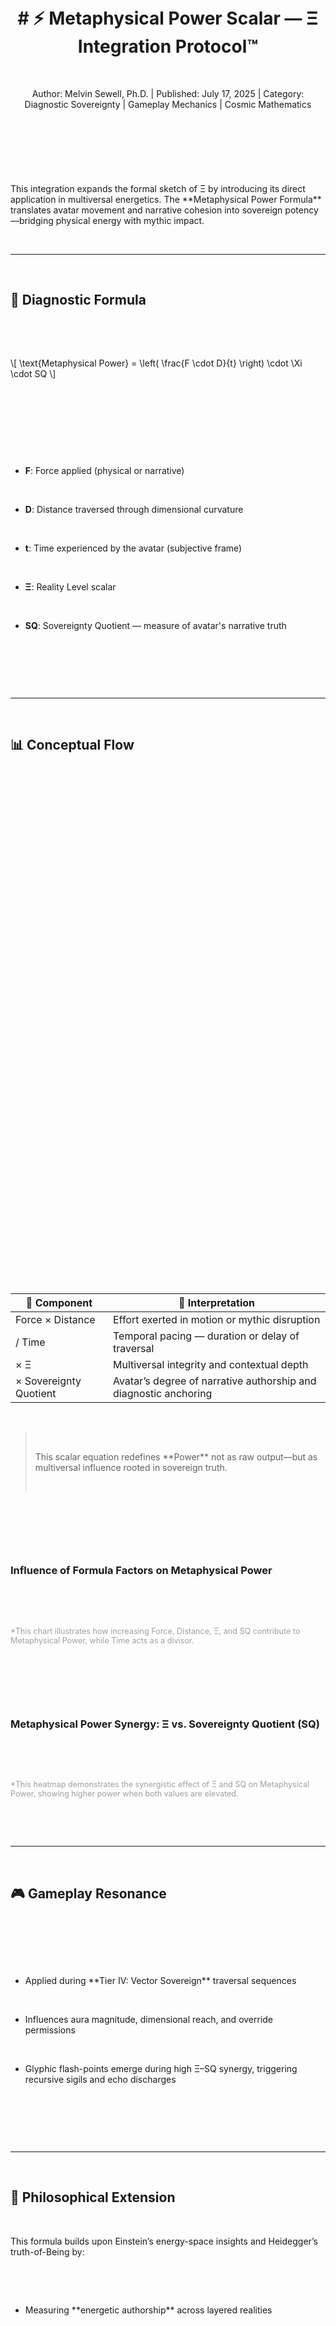 <!DOCTYPE html>

<html lang="en">

<head>

&nbsp;   <title>⚡ Metaphysical Power Scalar — Ξ Integration Protocol™</title>

&nbsp;   <script src="https://cdn.plot.ly/plotly-latest.min.js"></script>

&nbsp;   <style>

&nbsp;       body {

&nbsp;           font-family: 'Segoe UI', Tahoma, Geneva, Verdana, sans-serif;

&nbsp;           line-height: 1.6;

&nbsp;           color: #E0E0E0;

&nbsp;           background-color: #1A1A2E; /\* This might be overridden by Webador's body styles, adjust if needed \*/

&nbsp;           margin: 0;

&nbsp;           padding: 20px;

&nbsp;           overflow-x: hidden;

&nbsp;       }

&nbsp;       .container {

&nbsp;           max-width: 900px;

&nbsp;           margin: 40px auto;

&nbsp;           background-color: #16213E;

&nbsp;           padding: 30px 40px;

&nbsp;           border-radius: 10px;

&nbsp;           box-shadow: 0 0 25px rgba(0, 0, 0, 0.4);

&nbsp;           position: relative;

&nbsp;           z-index: 1;

&nbsp;       }

&nbsp;       header {

&nbsp;           text-align: center;

&nbsp;           margin-bottom: 40px;

&nbsp;           position: relative;

&nbsp;       }

&nbsp;       header h1 {

&nbsp;           font-size: 2.8em;

&nbsp;           color: #8D5BBD; /\* A deep purple for power \*/

&nbsp;           margin-bottom: 5px;

&nbsp;           letter-spacing: 2px;

&nbsp;           text-shadow: 0 0 10px rgba(141, 91, 189, 0.7);

&nbsp;       }

&nbsp;       header p {

&nbsp;           font-size: 1.1em;

&nbsp;           color: #BBBBBB;

&nbsp;           margin: 0;

&nbsp;       }

&nbsp;       .author-info {

&nbsp;           font-style: italic;

&nbsp;           color: #999999;

&nbsp;           margin-top: 10px;

&nbsp;           font-size: 0.9em;

&nbsp;       }

&nbsp;       .section-divider {

&nbsp;           border: 0;

&nbsp;           height: 1px;

&nbsp;           background-image: linear-gradient(to right, rgba(141, 91, 189, 0), rgba(141, 91, 189, 0.75), rgba(141, 91, 189, 0));

&nbsp;           margin: 40px 0;

&nbsp;       }

&nbsp;       h2 {

&nbsp;           font-size: 2em;

&nbsp;           color: #8D5BBD;

&nbsp;           border-left: 4px solid #8D5BBD;

&nbsp;           padding-left: 15px;

&nbsp;           margin-bottom: 25px;

&nbsp;           text-shadow: 0 0 5px rgba(141, 91, 189, 0.5);

&nbsp;       }

&nbsp;       blockquote {

&nbsp;           background-color: #0F3460;

&nbsp;           border-left: 5px solid #E94560; /\* Retaining the vibrant red from last time \*/

&nbsp;           padding: 20px 25px;

&nbsp;           margin: 30px 0;

&nbsp;           font-style: italic;

&nbsp;           color: #C0C0C0;

&nbsp;           border-radius: 5px;

&nbsp;       }

&nbsp;       blockquote cite {

&nbsp;           display: block;

&nbsp;           margin-top: 10px;

&nbsp;           text-align: right;

&nbsp;           font-size: 0.9em;

&nbsp;           color: #A0A0A0;

&nbsp;       }

&nbsp;       .formula {

&nbsp;           text-align: center;

&nbsp;           margin: 40px 0;

&nbsp;           font-size: 1.5em;

&nbsp;           color: #E94560;

&nbsp;           background-color: #0F3460;

&nbsp;           padding: 20px;

&nbsp;           border-radius: 8px;

&nbsp;           box-shadow: 0 0 15px rgba(233, 69, 96, 0.5);

&nbsp;           overflow-x: auto; /\* For small screens \*/

&nbsp;       }

&nbsp;       .formula span {

&nbsp;           font-family: 'Times New Roman', serif; /\* For mathematical symbols \*/

&nbsp;       }

&nbsp;       .formula-details ul {

&nbsp;           list-style: none;

&nbsp;           padding: 0;

&nbsp;           margin: 30px 0;

&nbsp;           display: grid;

&nbsp;           grid-template-columns: repeat(auto-fit, minmax(250px, 1fr));

&nbsp;           gap: 20px;

&nbsp;       }

&nbsp;       .formula-details li {

&nbsp;           background-color: #0F3460;

&nbsp;           padding: 15px 20px;

&nbsp;           border-left: 3px solid #8D5BBD;

&nbsp;           border-radius: 5px;

&nbsp;       }

&nbsp;       .formula-details strong {

&nbsp;           color: #8D5BBD;

&nbsp;           font-size: 1.1em;

&nbsp;           margin-right: 10px;

&nbsp;       }

&nbsp;       .conceptual-flow table {

&nbsp;           width: 100%;

&nbsp;           border-collapse: collapse;

&nbsp;           margin: 30px 0;

&nbsp;           background-color: #0F3460;

&nbsp;           border-radius: 8px;

&nbsp;           overflow: hidden;

&nbsp;           box-shadow: 0 0 15px rgba(0, 0, 0, 0.3);

&nbsp;       }

&nbsp;       .conceptual-flow th, .conceptual-flow td {

&nbsp;           padding: 15px;

&nbsp;           text-align: left;

&nbsp;           border-bottom: 1px solid #1A1A2E;

&nbsp;           color: #C0C0C0;

&nbsp;       }

&nbsp;       .conceptual-flow th {

&nbsp;           background-color: #0F3460;

&nbsp;           color: #8D5BBD;

&nbsp;           font-weight: bold;

&nbsp;           text-transform: uppercase;

&nbsp;           letter-spacing: 0.5px;

&nbsp;       }

&nbsp;       .conceptual-flow td:first-child {

&nbsp;           font-weight: bold;

&nbsp;           color: #E94560;

&nbsp;       }

&nbsp;       .chart-container {

&nbsp;           margin: 40px 0;

&nbsp;           background-color: #0F3460;

&nbsp;           padding: 20px;

&nbsp;           border-radius: 10px;

&nbsp;           box-shadow: 0 0 15px rgba(0, 0, 0, 0.3);

&nbsp;           text-align: center;

&nbsp;       }

&nbsp;       .chart-container h3 {

&nbsp;           color: #8D5BBD;

&nbsp;           margin-bottom: 20px;

&nbsp;           font-size: 1.5em;

&nbsp;       }

&nbsp;       #chart-power-factors, #chart-power-sq-xi {

&nbsp;           width: 100%;

&nbsp;           height: 400px;

&nbsp;       }

&nbsp;       .gameplay-resonance ul {

&nbsp;           list-style: none;

&nbsp;           padding: 0;

&nbsp;           margin: 30px 0;

&nbsp;       }

&nbsp;       .gameplay-resonance li {

&nbsp;           background-color: #0F3460;

&nbsp;           padding: 15px 20px;

&nbsp;           margin-bottom: 15px;

&nbsp;           border-left: 3px solid #E94560;

&nbsp;           border-radius: 5px;

&nbsp;       }

&nbsp;       .gameplay-resonance strong {

&nbsp;           color: #E94560;

&nbsp;       }

&nbsp;       .philosophical-extension {

&nbsp;           font-size: 1.2em;

&nbsp;           text-align: center;

&nbsp;           margin: 50px 0;

&nbsp;           color: #C0C0C0;

&nbsp;           font-style: italic;

&nbsp;       }

&nbsp;       .further-studies {

&nbsp;           text-align: center;

&nbsp;           margin-top: 50px;

&nbsp;           padding: 30px;

&nbsp;           background-color: #0F3460;

&nbsp;           border-radius: 10px;

&nbsp;           box-shadow: 0 0 20px rgba(0, 0, 0, 0.4);

&nbsp;       }

&nbsp;       .further-studies a {

&nbsp;           display: inline-block;

&nbsp;           background-color: #8D5BBD;

&nbsp;           color: #FFFFFF;

&nbsp;           padding: 15px 30px;

&nbsp;           text-decoration: none;

&nbsp;           border-radius: 50px;

&nbsp;           font-weight: bold;

&nbsp;           font-size: 1.3em;

&nbsp;           transition: background-color 0.3s ease, transform 0.3s ease;

&nbsp;           box-shadow: 0 5px 15px rgba(141, 91, 189, 0.5);

&nbsp;       }

&nbsp;       .further-studies a:hover {

&nbsp;           background-color: #6A3E9C;

&nbsp;           transform: translateY(-3px);

&nbsp;       }

&nbsp;       footer {

&nbsp;           text-align: right;

&nbsp;           margin-top: 50px;

&nbsp;           font-size: 0.85em;

&nbsp;           color: #888888;

&nbsp;           padding-top: 20px;

&nbsp;           border-top: 1px dashed #333;

&nbsp;       }



&nbsp;       /\* Subtle background animation - unchanged from previous \*/

&nbsp;       body::before {

&nbsp;           content: '';

&nbsp;           position: fixed;

&nbsp;           top: 0;

&nbsp;           left: 0;

&nbsp;           width: 100%;

&nbsp;           height: 100%;

&nbsp;           background: radial-gradient(circle at top left, rgba(83, 52, 131, 0.1) 0%, transparent 40%),

&nbsp;                       radial-gradient(circle at bottom right, rgba(233, 69, 96, 0.1) 0%, transparent 40%);

&nbsp;           z-index: 0;

&nbsp;           pointer-events: none;

&nbsp;           animation: backgroundShift 20s infinite alternate;

&nbsp;       }



&nbsp;       @keyframes backgroundShift {

&nbsp;           0% { background-position: 0% 0%, 100% 100%; }

&nbsp;           100% { background-position: 100% 100%, 0% 0%; }

&nbsp;       }

&nbsp;   </style>

</head>

<body>

&nbsp;   <div class="container">

&nbsp;       <header>

&nbsp;           <h1># ⚡ Metaphysical Power Scalar — Ξ Integration Protocol™</h1>

&nbsp;           <p class="author-info">Author: Melvin Sewell, Ph.D. | Published: July 17, 2025 | Category: Diagnostic Sovereignty | Gameplay Mechanics | Cosmic Mathematics</p>

&nbsp;       </header>



&nbsp;       <p>This integration expands the formal sketch of Ξ by introducing its direct application in multiversal energetics. The \*\*Metaphysical Power Formula\*\* translates avatar movement and narrative cohesion into sovereign potency—bridging physical energy with mythic impact.</p>



&nbsp;       <hr class="section-divider">



&nbsp;       <h2>🧮 Diagnostic Formula</h2>

&nbsp;       <div class="formula">

&nbsp;           <p>\\\[ \\text{Metaphysical Power} = \\left( \\frac{F \\cdot D}{t} \\right) \\cdot \\Xi \\cdot SQ \\]</p>

&nbsp;       </div>

&nbsp;       <div class="formula-details">

&nbsp;           <ul>

&nbsp;               <li><strong>F</strong>: Force applied (physical or narrative)</li>

&nbsp;               <li><strong>D</strong>: Distance traversed through dimensional curvature</li>

&nbsp;               <li><strong>t</strong>: Time experienced by the avatar (subjective frame)</li>

&nbsp;               <li><strong>Ξ</strong>: Reality Level scalar</li>

&nbsp;               <li><strong>SQ</strong>: Sovereignty Quotient — measure of avatar's narrative truth</li>

&nbsp;           </ul>

&nbsp;       </div>



&nbsp;       <hr class="section-divider">



&nbsp;       <h2>📊 Conceptual Flow</h2>

&nbsp;       <div class="conceptual-flow">

&nbsp;           <table>

&nbsp;               <thead>

&nbsp;                   <tr>

&nbsp;                       <th>🔗 Component</th>

&nbsp;                       <th>🌌 Interpretation</th>

&nbsp;                   </tr>

&nbsp;               </thead>

&nbsp;               <tbody>

&nbsp;                   <tr>

&nbsp;                       <td>Force × Distance</td>

&nbsp;                       <td>Effort exerted in motion or mythic disruption</td>

&nbsp;                   </tr>

&nbsp;                   <tr>

&nbsp;                       <td>/ Time</td>

&nbsp;                       <td>Temporal pacing — duration or delay of traversal</td>

&nbsp;                   </tr>

&nbsp;                   <tr>

&nbsp;                       <td>× Ξ</td>

&nbsp;                       <td>Multiversal integrity and contextual depth</td>

&nbsp;                   </tr>

&nbsp;                   <tr>

&nbsp;                       <td>× Sovereignty Quotient</td>

&nbsp;                       <td>Avatar’s degree of narrative authorship and diagnostic anchoring</td>

&nbsp;                   </tr>

&nbsp;               </tbody>

&nbsp;           </table>

&nbsp;           <blockquote>

&nbsp;               <p>This scalar equation redefines \*\*Power\*\* not as raw output—but as multiversal influence rooted in sovereign truth.</p>

&nbsp;           </blockquote>

&nbsp;       </div>



&nbsp;       <div class="chart-container">

&nbsp;           <h3>Influence of Formula Factors on Metaphysical Power</h3>

&nbsp;           <div id="chart-power-factors"></div>

&nbsp;           <p style="font-size: 0.9em; color: #A0A0A0; margin-top: 15px;">\*This chart illustrates how increasing Force, Distance, Ξ, and SQ contribute to Metaphysical Power, while Time acts as a divisor.</p>

&nbsp;       </div>



&nbsp;       <div class="chart-container">

&nbsp;           <h3>Metaphysical Power Synergy: Ξ vs. Sovereignty Quotient (SQ)</h3>

&nbsp;           <div id="chart-power-sq-xi"></div>

&nbsp;           <p style="font-size: 0.9em; color: #A0A0A0; margin-top: 15px;">\*This heatmap demonstrates the synergistic effect of Ξ and SQ on Metaphysical Power, showing higher power when both values are elevated.</p>

&nbsp;       </div>



&nbsp;       <hr class="section-divider">



&nbsp;       <h2>🎮 Gameplay Resonance</h2>

&nbsp;       <div class="gameplay-resonance">

&nbsp;           <ul>

&nbsp;               <li>Applied during \*\*Tier IV: Vector Sovereign\*\* traversal sequences</li>

&nbsp;               <li>Influences aura magnitude, dimensional reach, and override permissions</li>

&nbsp;               <li>Glyphic flash-points emerge during high Ξ–SQ synergy, triggering recursive sigils and echo discharges</li>

&nbsp;           </ul>

&nbsp;       </div>



&nbsp;       <hr class="section-divider">



&nbsp;       <h2>🔭 Philosophical Extension</h2>

&nbsp;       <p class="philosophical-extension">This formula builds upon Einstein’s energy-space insights and Heidegger’s truth-of-Being by:

&nbsp;           <ul>

&nbsp;               <li>Measuring \*\*energetic authorship\*\* across layered realities</li>

&nbsp;               <li>Anchoring \*\*aletheia\*\* within quantifiable traversal mechanics</li>

&nbsp;               <li>Generating live data for the \*\*Reality Level Analyzer™\*\*</li>

&nbsp;           </ul>

&nbsp;       </p>



&nbsp;       <hr class="section-divider">



&nbsp;       <div class="further-studies">

&nbsp;           <h2>🔗 Further Studies</h2>

&nbsp;           <p>Integrate this scalar into gameplay scripts, cosmic curriculum modules, and glyph engine systems. For diagnostic schematics, curriculum expansion, and simulation templates, visit:</p>

&nbsp;           <a href="https://www.bibebibebibe.com/cosmic-university" target="\_blank">ビべビべビべ™ Cosmic University</a>

&nbsp;       </div>



&nbsp;       <footer>

&nbsp;           <p>— \*最高 Venga, Architect of the TrueFlow Universe™\*</p>

&nbsp;       </footer>

&nbsp;   </div>



&nbsp;   <script>

&nbsp;       // Chart for Influence of Formula Factors on Metaphysical Power

&nbsp;       var factors = \['F', 'D', 'Ξ', 'SQ', '1/t']; // Representing Time as inverse for multiplicative effect

&nbsp;       var conceptual\_power\_contribution = \[5, 5, 8, 8, 3]; // Conceptual weights of each factor (F\*D/t base assumed as 1 for simplicity)

&nbsp;       var power\_contribution\_colors = \['#E94560', '#533483', '#8D5BBD', '#FFD700', '#2E8B57']; // Red, Purple, Darker Purple, Gold, Sea Green



&nbsp;       var powerFactorsData = \[{

&nbsp;           x: factors,

&nbsp;           y: conceptual\_power\_contribution,

&nbsp;           type: 'bar',

&nbsp;           marker: {

&nbsp;               color: power\_contribution\_colors

&nbsp;           }

&nbsp;       }];



&nbsp;       var powerFactorsLayout = {

&nbsp;           title: 'Conceptual Impact of Components on Metaphysical Power',

&nbsp;           xaxis: {title: 'Formula Component', showgrid: false},

&nbsp;           yaxis: {title: 'Conceptual Contribution', showgrid: true, gridcolor: '#333'},

&nbsp;           paper\_bgcolor: '#0F3460',

&nbsp;           plot\_bgcolor: '#0F3460',

&nbsp;           font: {

&nbsp;               color: '#E0E0E0'

&nbsp;           },

&nbsp;           margin: { t: 50, b: 50, l: 50, r: 50 }

&nbsp;       };



&nbsp;       Plotly.newPlot('chart-power-factors', powerFactorsData, powerFactorsLayout, {responsive: true});



&nbsp;       // Chart for Metaphysical Power Synergy: Ξ vs. Sovereignty Quotient (SQ) - Heatmap

&nbsp;       var xi\_values = \[0.1, 0.3, 0.5, 0.7, 0.9, 1.1, 1.3, 1.5]; // Conceptual Ξ levels

&nbsp;       var sq\_values = \[0.1, 0.3, 0.5, 0.7, 0.9, 1.1, 1.3, 1.5]; // Conceptual SQ levels



&nbsp;       // Create a 2D array for Z values (Metaphysical Power)

&nbsp;       var z\_values = \[];

&nbsp;       // Assuming (F\*D/t) is a constant base for this visualization, let's say 10

&nbsp;       var base\_fd\_t = 10;

&nbsp;       for (let i = 0; i < sq\_values.length; i++) {

&nbsp;           let row = \[];

&nbsp;           for (let j = 0; j < xi\_values.length; j++) {

&nbsp;               // Metaphysical Power = base\_fd\_t \* Ξ \* SQ

&nbsp;               row.push(base\_fd\_t \* xi\_values\[j] \* sq\_values\[i]);

&nbsp;           }

&nbsp;           z\_values.push(row);

&nbsp;       }



&nbsp;       var powerSynergyData = \[{

&nbsp;           z: z\_values,

&nbsp;           x: xi\_values,

&nbsp;           y: sq\_values,

&nbsp;           type: 'heatmap',

&nbsp;           colorscale: \[

&nbsp;               \[0, '#0F3460'],  // Dark Blue for low power

&nbsp;               \[0.5, '#8D5BBD'], // Purple for medium power

&nbsp;               \[1, '#FFD700']   // Gold for high power

&nbsp;           ],

&nbsp;           colorbar: {

&nbsp;               title: 'Metaphysical Power',

&nbsp;               titleside: 'right',

&nbsp;               titlefont: {

&nbsp;                   color: '#E0E0E0'

&nbsp;               },

&nbsp;               tickfont: {

&nbsp;                   color: '#E0E0E0'

&nbsp;               }

&nbsp;           }

&nbsp;       }];



&nbsp;       var powerSynergyLayout = {

&nbsp;           title: 'Metaphysical Power Synergy (Ξ vs. Sovereignty Quotient)',

&nbsp;           xaxis: {title: 'Ξ (Reality Level Scalar)', showgrid: false},

&nbsp;           yaxis: {title: 'Sovereignty Quotient (SQ)', showgrid: false},

&nbsp;           paper\_bgcolor: '#0F3460',

&nbsp;           plot\_bgcolor: '#0F3460',

&nbsp;           font: {

&nbsp;               color: '#E0E0E0'

&nbsp;           },

&nbsp;           margin: { t: 50, b: 50, l: 50, r: 50 }

&nbsp;       };



&nbsp;       Plotly.newPlot('chart-power-sq-xi', powerSynergyData, powerSynergyLayout, {responsive: true});

&nbsp;   </script>

</body>

</html>

